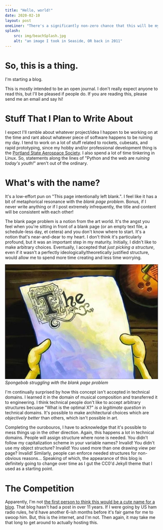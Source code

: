 ```yaml
---
title: "Hello, world!"
date: 2020-02-10
layout: post
oneLiner: "There's a significantly non-zero chance that this will be my only post."
splash: 
    src: img/beachSplash.jpg
    alt: "an image I took in Seaside, OR back in 2011"
---
```


# So, this is a thing.
I'm starting a blog.

This is mostly intended to be an open journal. 
I don't really expect anyone to read this, but I'll be pleased if people do.
If you are reading this, please send me an email and say hi!

# Stuff That I Plan to Write About
I expect I'll ramble about whatever project/idea I happen to be working on at
the time and rant about whatever piece of software happens to be ruining my day.
I tend to work on a lot of stuff related to rockets, cubesats, and rapid
prototyping, since my hobby and/or professional development thing is the
[Portland State Aerospace Society](http://psas.pdx.edu/).
I also spend a lot of time tinkering in Linux. So, statements along the lines of
"Python and the web are *ruining today's youth!*" aren't out of the ordinary.

# What's with the name?
It's a low-effort pun on "This page intentionally left blank.".
I feel like it has a bit of metaphorical resonance with the *blank page problem*.
Bonus, if I never write anything or if I post extremely infrequently, the title
and content will be consistent with each other!

The blank page problem is a notion from the art world.
It's the angst you feel when you're sitting in front of a blank page (or an
empty text file, a schedule-less day, et cetera) and you don't know where to
start.
It's a notion that's near-and-dear to my heart.
I don't think it's particularly profound, but it was an important step in my
maturity.
Initially, I didn't like to make arbitrary choices.
Eventually, I accepted that *just picking a structure*, even if it wasn't a
perfectly ideologically/theoretically justified structure, would allow me to
spend more time creating and less time worrying.

![](../img/the.jpg)
*Spongebob struggling with the blank page problem*

I'm continually surprised by how this concept isn't accepted in technical
domains.
I learned it in the domain of musical composition and transferred it to
engineering.
I think technical people don't like to accept arbitrary structures becuase "What
is the optimal X?" *is a legitimate question* in technical domains.
It's possible to make architectural choices which are *objectively better* than
others, which isn't possible in art.

Completing the ourobouros, I have to acknowledge that it's possible to mess
things up in the other direction.
Again, this happens a lot in technical domains.
People will assign structure where none is needed.
You didn't follow my capitalization scheme in your variable names? Invalid!
You didn't use my object structure? Invalid!
You used more than one drawing view per page? Invalid!
Similarly, people can enforce needed structures for non-obvious reasons...
Speaking of which, the appearance of this blog is definitely going to change
over time as I gut the CC0'd Jekyll theme that I used as a starting point.

# The Competition
Apparently, I'm not [the first person to think this would be a cute name for a
blog](https://www.unintentionallyblank.co.uk/).
That blog hasn't had a post in over 11 years.
If I were going by US ham radio rules, he'd have another 6-ish months before it's
fair game for me to swoop him.
But, this is the internet, and I'm not.
Then again, it may take me that long to get around to actually hosting this.

